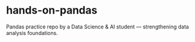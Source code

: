 # hands-on-pandas
Pandas practice repo by a Data Science &amp; AI student — strengthening data analysis foundations.
